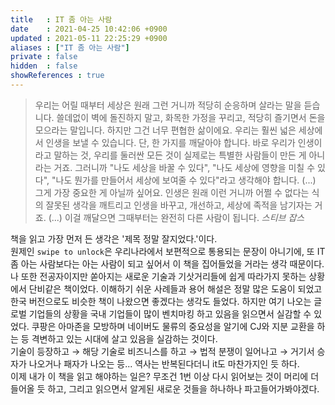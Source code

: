 ```yaml
---
title   : IT 좀 아는 사람
date    : 2021-04-25 10:42:06 +0900
updated : 2021-05-11 22:25:29 +0900
aliases : ["IT 좀 아는 사람"]
private : false
hidden  : false
showReferences : true
---
```

> 우리는 어릴 때부터 세상은 원래 그런 거니까 적당히 순응하며 살라는 말을 듣습니다. 쓸데없이 벽에 돌진하지 말고, 화목한 가정을 꾸리고, 적당히 즐기면서 돈을 모으라는 말입니다. 하지만 그건 너무 편협한 삶이에요. 우리는 훨씬 넓은 세상에서 인생을 보낼 수 있습니다. 단, 한 가지를 깨달아야 합니다. 바로 우리가 인생이라고 말하는 것, 우리를 둘러싼 모든 것이 실제로는 특별한 사람들이 만든 게 아니라는 거죠. 그러니까 "나도 세상을 바꿀 수 있다", "나도 세상에 영향을 미칠 수 있다", "나도 뭔가를 만들어서 세상에 보여줄 수 있다"라고 생각해야 합니다. (...) 그게 가장 중요한 게 아닐까 싶어요. 인생은 원래 이런 거니까 어쩔 수 없다는 식의 잘못된 생각을 깨트리고 인생을 바꾸고, 개선하고, 세상에 족적을 남기자는 거죠. (...) 이걸 깨달으면 그때부터는 완전히 다른 사람이 됩니다.  *스티브 잡스*
  
책을 읽고 가장 먼저 든 생각은 '제목 정말 잘지었다.'이다.   
원제인 `swipe to unlock`은 우리나라에서 보편적으로 통용되는 문장이 아니기에, 또 IT 좀 아는 사람보다는 아는 사람이 되고 싶어서 이 책을 집어들었을 거라는 생각 때문이다.  
나 또한 전공자이지만 쏟아지는 새로운 기술과 기삿거리들에 쉽게 따라가지 못하는 상황에서 단비같은 책이었다. 이해하기 쉬운 사례들과 용어 해설은 정말 많은 도움이 되었고 한국 버전으로도 비슷한 책이 나왔으면 좋겠다는 생각도 들었다. 하지만 여기 나오는 글로벌 기업들의 상황을 국내 기업들이 많이 벤치마킹 하고 있음을 읽으면서 실감할 수 있었다. 쿠팡은 아마존을 모방하며 네이버도 물류의 중요성을 알기에 CJ와 지분 교환을 하는 등 격변하고 있는 시대에 살고 있음을 실감하는 것이다.  
기술이 등장하고 → 해당 기술로 비즈니스를 하고 → 법적 분쟁이 일어나고 → 거기서 승자가 나오거나 패자가 나오는 등... 역사는 반복된다더니 it도 마찬가지인 듯 하다.    
이제 내가 이 책을 읽고 해야하는 일은? 무조건 1번 이상 다시 읽어보는 것이 머리에 더 들어올 듯 하고, 그리고 읽으면서 알게된 새로운 것들을 하나하나 파고들어가봐야겠다.  



